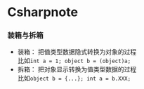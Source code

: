# Csharpnote

### 装箱与拆箱
  + 装箱： 把值类型数据隐式转换为对象的过程  
    比如```int a = 1; object b = (object)a;```
  + 拆箱： 把对象显示转换为值类型数据的过程  
    比如```object b = {...}; int a = b.XXX;```
